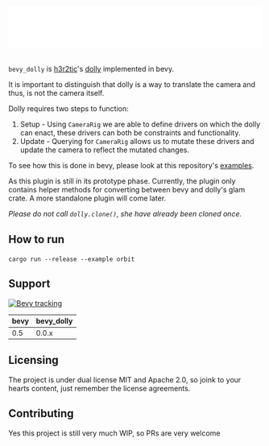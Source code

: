 <div align="left">
<a href="https://github.com/BlackPhlox/bevy_dolly"><img src="https://raw.githubusercontent.com/BlackPhlox/BlackPhlox/master/bevy_dolly_1.svg" alt="bevy_dolly"></a>
</div><br/>

`bevy_dolly` is [h3r2tic](https://github.com/h3r2tic)'s [dolly](https://github.com/h3r2tic/dolly) implemented in bevy.<br/>

It is important to distinguish that dolly is a way to translate the camera and thus, is not the camera itself. </br>

Dolly requires two steps to function:
1. Setup - Using `CameraRig` we are able to define drivers on which the dolly can enact, these drivers can both be constraints and functionality.
2. Update - Querying for `CameraRig` allows us to mutate these drivers and update the camera to reflect the mutated changes.

To see how this is done in bevy, please look at this repository's [examples](/examples/).

As this plugin is still in its prototype phase. Currently, the plugin only contains helper methods for converting between bevy and dolly's glam crate. A more standalone plugin will come later.

_Please do not call `dolly.clone()`, she have already been cloned once._

## How to run

`cargo run --release --example orbit`

## Support
[![Bevy tracking](https://img.shields.io/badge/Bevy%20tracking-released%20version-lightblue)](https://github.com/bevyengine/bevy/blob/main/docs/plugins_guidelines.md#main-branch-tracking)

|bevy|bevy_dolly|
|---|---|
|0.5| 0.0.x |
## Licensing
The project is under dual license MIT and Apache 2.0, so joink to your hearts content, just remember the license agreements.

## Contributing
Yes this project is still very much WIP, so PRs are very welcome
